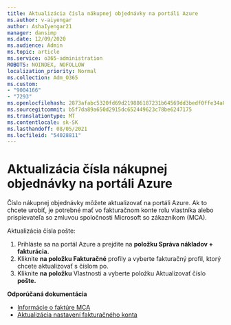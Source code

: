 ```yaml
---
title: Aktualizácia čísla nákupnej objednávky na portáli Azure
ms.author: v-aiyengar
author: AshaIyengar21
manager: dansimp
ms.date: 12/09/2020
ms.audience: Admin
ms.topic: article
ms.service: o365-administration
ROBOTS: NOINDEX, NOFOLLOW
localization_priority: Normal
ms.collection: Adm_O365
ms.custom:
- "9004166"
- "7293"
ms.openlocfilehash: 2873afabc5320fd69d219886187231b64569dd3bedf0ffe34a8ed2485456f966
ms.sourcegitcommit: b5f7da89a650d2915dc652449623c78be6247175
ms.translationtype: MT
ms.contentlocale: sk-SK
ms.lasthandoff: 08/05/2021
ms.locfileid: "54028811"
---
```

# <a name="how-to-update-an-purchase-order-number-in-azure-portal"></a>Aktualizácia čísla nákupnej objednávky na portáli Azure

Číslo nákupnej objednávky môžete aktualizovať na portáli Azure. Ak to chcete urobiť, je potrebné mať vo fakturačnom konte rolu vlastníka alebo prispievateľa so zmluvou spoločnosti Microsoft so zákazníkom (MCA). 

Aktualizácia čísla pošte:
1. Prihláste sa na portál Azure a prejdite na **položku Správa nákladov + fakturácia.**
1. Kliknite **na položku Fakturačné** profily a vyberte fakturačný profil, ktorý chcete aktualizovať s číslom po.
1. Kliknite **na položku** Vlastnosti a vyberte položku Aktualizovať číslo **pošte.** 

**Odporúčaná dokumentácia**

- [Informácie o faktúre MCA](https://docs.microsoft.com/azure/cost-management-billing/understand/mca-understand-your-invoice)
- [Aktualizácia nastavení fakturačného konta](https://docs.microsoft.com/microsoft-store/update-microsoft-store-for-business-account-settings)  
